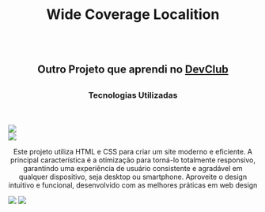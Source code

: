 <h1 align="Center">Wide Coverage Localition</h1>
<br>
<br>

<h2 align="Center">Outro Projeto que aprendi no <a href="https://rodolfomori.com.br.devclub">DevClub</a><h2/>
<h3 align="Center">Tecnologias Utilizadas</h2>
  <br>
  <br>
 <img src="https://img.shields.io/badge/HTML5-E34F26?style=for-the-badge&logo=html5&logoColor=white"/>
 <br>
<img src="https://img.shields.io/badge/CSS-239120?&style=for-the-badge&logo=css3&logoColor=white"/>
<br>
<p align="center">Este projeto utiliza HTML e CSS para criar um site moderno e eficiente. A principal característica é a otimização para torná-lo totalmente responsivo, garantindo uma experiência de usuário consistente e agradável em qualquer dispositivo, seja desktop ou smartphone. Aproveite o design intuitivo e funcional, desenvolvido com as melhores práticas em web design</p>
  
<img src="https://github.com/Wallas125/wide-coverage-localition/blob/main/img/logo-%20pc.jpg?raw=true"/> 
<img src="https://github.com/Wallas125/wide-coverage-localition/blob/main/img/logo-mobile.jpg?raw=true"/>
